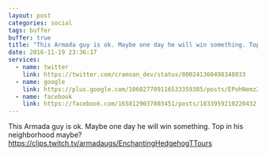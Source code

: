 ```yaml
---
layout: post
categories: social
tags: buffer
buffer: true
title: "This Armada guy is ok. Maybe one day he will win something. Top in his neighborhood maybe?"
date: 2016-11-19 23:36:17
services: 
  - name: twitter
    link: https://twitter.com/cramsan_dev/status/800241360498348033
  - name: google
    link: https://plus.google.com/106027709116533359385/posts/EPohNemz2rv
  - name: facebook
    link: https://facebook.com/1658129037803451/posts/1833959210220432
---
```


This Armada guy is ok. Maybe one day he will win something. Top in his neighborhood maybe? <a class="url" href="https://clips.twitch.tv/armadaugs/EnchantingHedgehogTTours" rel="external nofollow" target="_blank">https://clips.twitch.tv/armadaugs/EnchantingHedgehogTTours</a>
